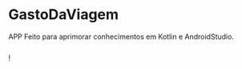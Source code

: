 # GastoDaViagem
APP Feito para aprimorar conhecimentos em Kotlin e AndroidStudio.
<div align="center">
<img src="[Screenshot_2022-07-26-20-47-50-538_com example gastoviagem](https://user-images.githubusercontent.com/102183014/181132745-96354134-397d-495b-86ca-b6c56c777389.jpg)
" width="12px" />
</div>!
